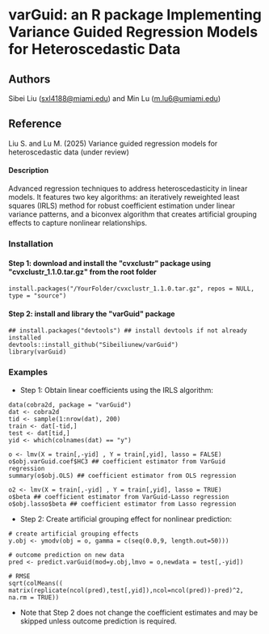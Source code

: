# varGuid: an R package Implementing Variance Guided Regression Models for Heteroscedastic Data

## Authors
Sibei Liu (sxl4188@miami.edu) and Min Lu (m.lu6@umiami.edu)

## Reference
Liu S. and Lu M. (2025) Variance guided regression models for heteroscedastic data (under review)

#### Description
Advanced regression techniques to address heteroscedasticity in linear models. It features two key algorithms: an iteratively reweighted least squares (IRLS) method for robust coefficient estimation under linear variance patterns, and a biconvex algorithm that creates artificial grouping effects to capture nonlinear relationships. 

### Installation
#### Step 1: download and install the "cvxclustr" package using "cvxclustr_1.1.0.tar.gz" from the root folder

```
install.packages("/YourFolder/cvxclustr_1.1.0.tar.gz", repos = NULL, type = "source")
```
#### Step 2: install and library the "varGuid" package
```
## install.packages("devtools") ## install devtools if not already installed
devtools::install_github("Sibeiliunew/varGuid")
library(varGuid)
```
### Examples

* Step 1:  Obtain linear coefficients using the IRLS algorithm:
```
data(cobra2d, package = "varGuid")
dat <- cobra2d
tid <- sample(1:nrow(dat), 200)
train <- dat[-tid,]
test <- dat[tid,]
yid <- which(colnames(dat) == "y")

o <- lmv(X = train[,-yid] , Y = train[,yid], lasso = FALSE) 
o$obj.varGuid.coef$HC3 ## coefficient estimator from VarGuid regression
summary(o$obj.OLS) ## coefficient estimator from OLS regression

o2 <- lmv(X = train[,-yid] , Y = train[,yid], lasso = TRUE) 
o$beta ## coefficient estimator from VarGuid-Lasso regression
o$obj.lasso$beta ## coefficient estimator from Lasso regression
```

* Step 2: Create artificial grouping effect for nonlinear prediction:
```
# create artificial grouping effects
y.obj <- ymodv(obj = o, gamma = c(seq(0.0,9, length.out=50))) 

# outcome prediction on new data
pred <- predict.varGuid(mod=y.obj,lmvo = o,newdata = test[,-yid]) 

# RMSE
sqrt(colMeans((  matrix(replicate(ncol(pred),test[,yid]),ncol=ncol(pred))-pred)^2, na.rm = TRUE)) 

```

* Note that Step 2 does not change the coefficient estimates and may be skipped unless outcome prediction is required.

  

